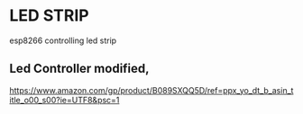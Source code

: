 # LED STRIP
esp8266 controlling led strip


##  Led Controller modified,
https://www.amazon.com/gp/product/B089SXQQ5D/ref=ppx_yo_dt_b_asin_title_o00_s00?ie=UTF8&psc=1